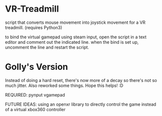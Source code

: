 # VR-Treadmill

script that converts mouse movement into joystick movement for a VR treadmill.
(requires Python3)

to bind the virtual gamepad using steam input, open the script in a text editor and comment out the indicated line. when the bind is set up, uncomment the line and restart the script.

# Golly's Version

Instead of doing a hard reset, there's now more of a decay so there's not so much jitter. Also reworked some things. Hope this helps! :D

REQUIRED:
pynput
vgamepad

FUTURE IDEAS:
using an openxr library to directly control the game instead of a virtual xbox360 controller

